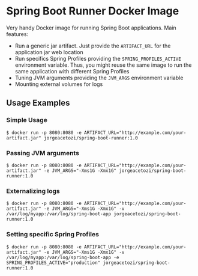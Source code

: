 # Spring Boot Runner Docker Image

Very handy Docker image for running Spring Boot applications. Main features:

- Run a generic jar artifact. Just provide the `ARTIFACT_URL` for the application jar web location
- Run specifics Spring Profiles providing the `SPRING_PROFILES_ACTIVE` environment variable. Thus, you might reuse the same image to run the same application with different Spring Profiles
- Tuning JVM arguments providing the `JVM_ARGS` environment variable
- Mounting external volumes for logs

## Usage Examples

### Simple Usage

```shell
$ docker run -p 8080:8080 -e ARTIFACT_URL="http://example.com/your-artifact.jar" jorgeacetozi/spring-boot-runner:1.0
```

### Passing JVM arguments

```shell
$ docker run -p 8080:8080 -e ARTIFACT_URL="http://example.com/your-artifact.jar" -e JVM_ARGS="-Xms1G -Xmx1G" jorgeacetozi/spring-boot-runner:1.0
```

### Externalizing logs

```shell
$ docker run -p 8080:8080 -e ARTIFACT_URL="http://example.com/your-artifact.jar" -e JVM_ARGS="-Xms1G -Xmx1G" -v /var/log/myapp:/var/log/spring-boot-app jorgeacetozi/spring-boot-runner:1.0
```

### Setting specific Spring Profiles

```shell
$ docker run -p 8080:8080 -e ARTIFACT_URL="http://example.com/your-artifact.jar" -e JVM_ARGS="-Xms1G -Xmx1G" -v /var/log/myapp:/var/log/spring-boot-app -e SPRING_PROFILES_ACTIVE="production" jorgeacetozi/spring-boot-runner:1.0
```
